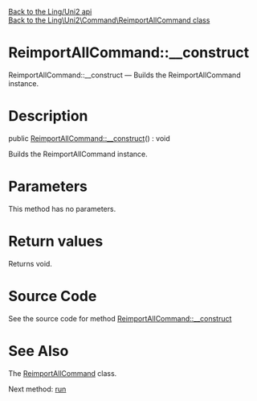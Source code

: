 [Back to the Ling/Uni2 api](https://github.com/lingtalfi/Uni2/blob/master/doc/api/Ling/Uni2.md)<br>
[Back to the Ling\Uni2\Command\ReimportAllCommand class](https://github.com/lingtalfi/Uni2/blob/master/doc/api/Ling/Uni2/Command/ReimportAllCommand.md)


ReimportAllCommand::__construct
================



ReimportAllCommand::__construct — Builds the ReimportAllCommand instance.




Description
================


public [ReimportAllCommand::__construct](https://github.com/lingtalfi/Uni2/blob/master/doc/api/Ling/Uni2/Command/ReimportAllCommand/__construct.md)() : void




Builds the ReimportAllCommand instance.




Parameters
================

This method has no parameters.


Return values
================

Returns void.








Source Code
===========
See the source code for method [ReimportAllCommand::__construct](https://github.com/lingtalfi/Uni2/blob/master/Command/ReimportAllCommand.php#L57-L62)


See Also
================

The [ReimportAllCommand](https://github.com/lingtalfi/Uni2/blob/master/doc/api/Ling/Uni2/Command/ReimportAllCommand.md) class.

Next method: [run](https://github.com/lingtalfi/Uni2/blob/master/doc/api/Ling/Uni2/Command/ReimportAllCommand/run.md)<br>

